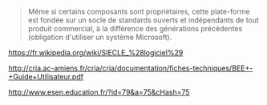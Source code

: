 
> Même si certains composants sont propriétaires, cette plate-forme est fondée sur un socle de standards ouverts et indépendants de tout produit commercial, à la différence des générations précédentes (obligation d'utiliser un système Microsoft).

https://fr.wikipedia.org/wiki/SIECLE_%28logiciel%29


http://cria.ac-amiens.fr/cria/cria/documentation/fiches-techniques/BEE+-+Guide+Utilisateur.pdf


http://www.esen.education.fr/?id=79&a=75&cHash=75

